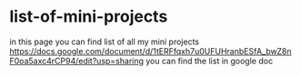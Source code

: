 # list-of-mini-projects
in this page you can find list of all my mini projects
https://docs.google.com/document/d/1tERFfqxh7u0UFUHranbESfA_bwZ8nF0oa5axc4rCP94/edit?usp=sharing
you can find the list in google doc
